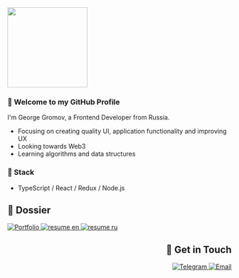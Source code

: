 <div>
	<a href="https://github.com/gromvgeo">
  		<img height="180em" src="https://github-readme-stats.vercel.app/api/top-langs/?username=gromvgeo&layout=compact&langs_count=6&theme=dracula"/>
	</a>

</div>

<div>
<h3>🔸 Welcome to my GitHub Profile</h3>

I'm George Gromov, a Frontend Developer from Russia.

-	Focusing on creating quality UI, application functionality and improving UX
-	Looking towards Web3
-	Learning algorithms and data structures
</div>

<div align='left'>
<h3>🔸 Stack</h3>

-	TypeScript / React / Redux / Node.js
</div>


<div>
	<h2>🔸 Dossier</h2>
	<div>
		<a href='https://gromvgeo.vercel.app/'>
			<img src="https://img.shields.io/badge/Portfolio-593D88?style=for-the-badge&logo=TrustPilot&logoColor=white" alt='Portfolio' />
		</a>
		<a href="https://resume.io/r/AaOy7ugfU" target='_blank' rel='noopener noreferrer'  >
			<img src="https://img.shields.io/badge/Resume-en-30254B?style=for-the-badge&labelColor=593D88&logo=SingleStore&logoColor=white" alt='resume en' />
		</a>
		<a href="https://resume.io/r/mgaLfA28h" target='_blank' rel='noopener noreferrer'>
			<img src="https://img.shields.io/badge/Resume-ru-30254B?style=for-the-badge&labelColor=593D88&logo=SingleStore&logoColor=white" alt='resume ru' />
		</a>
	</div>
</div>


<div align='right'>
	<h2>🔸 Get in Touch</h2>
	<div>
		<a href="https://t.me/gromvgeo">
			<img src="https://img.shields.io/badge/Telegram-blue?style=for-the-badge&logo=telegram&logoColor=white" alt='Telegram' />
		</a>
		<a href='mailto:gromov.dev13@gmail.com'>
			<img src="https://img.shields.io/badge/Email-blue?style=for-the-badge&logo=google&logoColor=white" alt='Email' />
		</a>
	</div>
	<br>
</div>

<!-- 
	<div>
		<img src="https://img.shields.io/badge/typeScript-007ACC?style=for-the-badge&logo=typescript&logoColor=white" />
		<img src="https://img.shields.io/badge/react-20232A?style=for-the-badge&logo=react&logoColor=61DAFB" />
		<img src="https://img.shields.io/badge/redux-593D88?style=for-the-badge&logo=redux&logoColor=white" />
		<img src="https://img.shields.io/badge/nodejs-5B8F4E?style=for-the-badge&logo=node.js&logoColor=white" />
	</div>
 
<a href="https://www.linkedin.com/in/gromvgeo">
<img src="https://img.shields.io/badge/LinkedIn-blue?style=for-the-badge&logo=linkedin&logoColor=white" alt='LinkedIn' />
</a>
<a href='https://twitter.com/gromvgeo'>
<img src="https://img.shields.io/badge/Twitter-blue?style=for-the-badge&logo=twitter&logoColor=white" alt='Email' />
</a> -->

